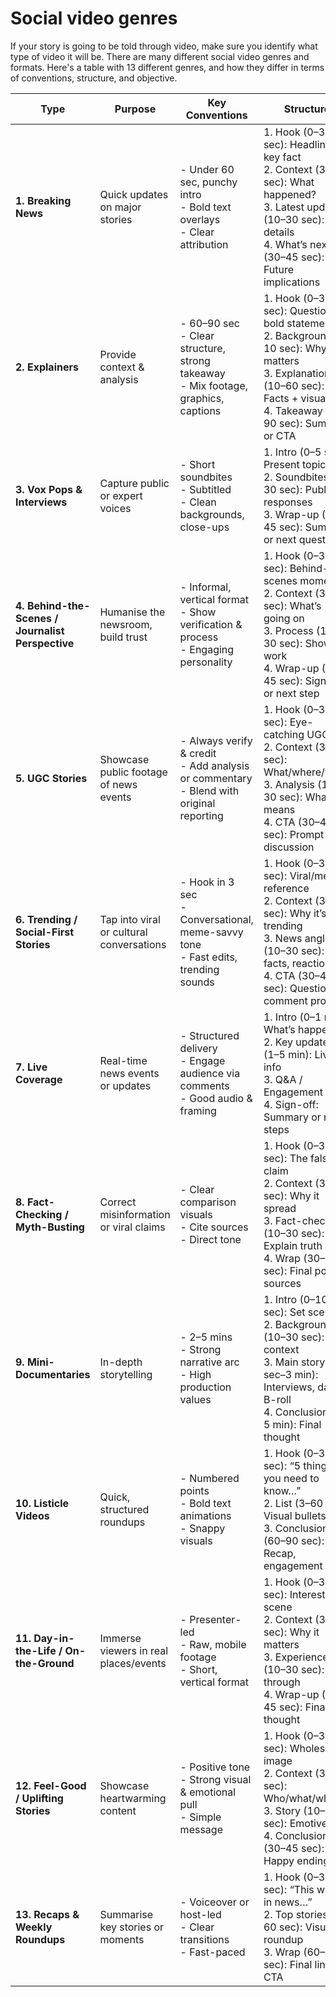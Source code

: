# Social video genres

If your story is going to be told through video, make sure you identify what type of video it will be. There are many different social video genres and formats. Here's a table with 13 different genres, and how they differ in terms of conventions, structure, and objective.

| **Type** | **Purpose** | **Key Conventions** | **Structure** | **Best Platforms** |
|----------|-------------|----------------------|----------------|--------------------|
| **1. Breaking News** | Quick updates on major stories | - Under 60 sec, punchy intro<br>- Bold text overlays<br>- Clear attribution | 1. Hook (0–3 sec): Headline or key fact<br>2. Context (3–10 sec): What happened?<br>3. Latest updates (10–30 sec): Key details<br>4. What’s next? (30–45 sec): Future implications | Twitter, Instagram, TikTok, YouTube Shorts |
| **2. Explainers** | Provide context & analysis | - 60–90 sec<br>- Clear structure, strong takeaway<br>- Mix footage, graphics, captions | 1. Hook (0–3 sec): Question or bold statement<br>2. Background (3–10 sec): Why it matters<br>3. Explanation (10–60 sec): Facts + visuals<br>4. Takeaway (60–90 sec): Summary or CTA | Instagram, TikTok, YouTube |
| **3. Vox Pops & Interviews** | Capture public or expert voices | - Short soundbites<br>- Subtitled<br>- Clean backgrounds, close-ups | 1. Intro (0–5 sec): Present topic<br>2. Soundbites (5–30 sec): Public responses<br>3. Wrap-up (30–45 sec): Summary or next question | TikTok, Instagram Reels, YouTube Shorts |
| **4. Behind-the-Scenes / Journalist Perspective** | Humanise the newsroom, build trust | - Informal, vertical format<br>- Show verification & process<br>- Engaging personality | 1. Hook (0–3 sec): Behind-the-scenes moment<br>2. Context (3–10 sec): What’s going on<br>3. Process (10–30 sec): Show work<br>4. Wrap-up (30–45 sec): Sign-off or next step | Instagram Stories, TikTok, Twitter |
| **5. UGC Stories** | Showcase public footage of news events | - Always verify & credit<br>- Add analysis or commentary<br>- Blend with original reporting | 1. Hook (0–3 sec): Eye-catching UGC<br>2. Context (3–10 sec): What/where/when<br>3. Analysis (10–30 sec): What it means<br>4. CTA (30–45 sec): Prompt discussion | Twitter, Instagram, YouTube Shorts |
| **6. Trending / Social-First Stories** | Tap into viral or cultural conversations | - Hook in 3 sec<br>- Conversational, meme-savvy tone<br>- Fast edits, trending sounds | 1. Hook (0–3 sec): Viral/meme reference<br>2. Context (3–10 sec): Why it’s trending<br>3. News angle (10–30 sec): Key facts, reaction<br>4. CTA (30–45 sec): Question or comment prompt | TikTok, Instagram Reels, YouTube Shorts |
| **7. Live Coverage** | Real-time news events or updates | - Structured delivery<br>- Engage audience via comments<br>- Good audio & framing | 1. Intro (0–1 min): What’s happening<br>2. Key updates (1–5 min): Live info<br>3. Q&A / Engagement<br>4. Sign-off: Summary or next steps | Twitter Live, Instagram Live, YouTube Live |
| **8. Fact-Checking / Myth-Busting** | Correct misinformation or viral claims | - Clear comparison visuals<br>- Cite sources<br>- Direct tone | 1. Hook (0–3 sec): The false claim<br>2. Context (3–10 sec): Why it spread<br>3. Fact-check (10–30 sec): Explain truth<br>4. Wrap (30–45 sec): Final point + sources | TikTok, Instagram, Twitter |
| **9. Mini-Documentaries** | In-depth storytelling | - 2–5 mins<br>- Strong narrative arc<br>- High production values | 1. Intro (0–10 sec): Set scene<br>2. Background (10–30 sec): Key context<br>3. Main story (30 sec–3 min): Interviews, data, B-roll<br>4. Conclusion (3–5 min): Final thought | YouTube, Instagram, Facebook |
| **10. Listicle Videos** | Quick, structured roundups | - Numbered points<br>- Bold text animations<br>- Snappy visuals | 1. Hook (0–3 sec): “5 things you need to know…”<br>2. List (3–60 sec): Visual bullets<br>3. Conclusion (60–90 sec): Recap, engagement | TikTok, Instagram Reels, YouTube Shorts |
| **11. Day-in-the-Life / On-the-Ground** | Immerse viewers in real places/events | - Presenter-led<br>- Raw, mobile footage<br>- Short, vertical format | 1. Hook (0–3 sec): Interesting scene<br>2. Context (3–10 sec): Why it matters<br>3. Experience (10–30 sec): Walk through<br>4. Wrap-up (30–45 sec): Final thought | TikTok, Instagram Reels, YouTube Shorts |
| **12. Feel-Good / Uplifting Stories** | Showcase heartwarming content | - Positive tone<br>- Strong visual & emotional pull<br>- Simple message | 1. Hook (0–3 sec): Wholesome image<br>2. Context (3–10 sec): Who/what/where<br>3. Story (10–30 sec): Emotive arc<br>4. Conclusion (30–45 sec): Happy ending | Instagram, Facebook, TikTok |
| **13. Recaps & Weekly Roundups** | Summarise key stories or moments | - Voiceover or host-led<br>- Clear transitions<br>- Fast-paced | 1. Hook (0–3 sec): “This week in news…”<br>2. Top stories (3–60 sec): Visual roundup<br>3. Wrap (60–90 sec): Final line or CTA | Instagram Reels, TikTok, YouTube Shorts |
